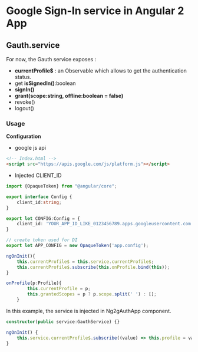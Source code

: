 # Google Sign-In service in Angular 2 App

## Gauth.service

For now, the Gauth service exposes :
- **currentProfile$** : an Observable<Profile> which allows to get the authentication status.
- get **isSignedIn()**:boolean
- **signIn()**
- **grant(scope:string, offline:boolean = false)**
- revoke()
- logout()

### Usage

**Configuration**

- google js api
```html
<!-- Index.html -->
<script src="https://apis.google.com/js/platform.js"></script>
```

- Injected CLIENT_ID

```typescript
import {OpaqueToken} from "@angular/core";

export interface Config {
    client_id:string;
}

export let CONFIG:Config = {
    client_id: 'YOUR_APP_ID_LIKE_0123456789.apps.googleusercontent.com'
}

// create token used for DI
export let APP_CONFIG = new OpaqueToken('app.config');
```



```typescript
ngOnInit(){
    this.currentProfile$ = this.service.currentProfile$;
    this.currentProfile$.subscribe(this.onProfile.bind(this));
}

onProfile(p:Profile){
        this.currentProfile = p;
        this.grantedScopes = p ? p.scope.split(' ') : [];
    }
```

In this example, the service is injected in Ng2gAuthApp component.

```typescript
constructor(public service:GauthService) {}

ngOnInit() {
    this.service.currentProfile$.subscribe((value) => this.profile = value);
}
```